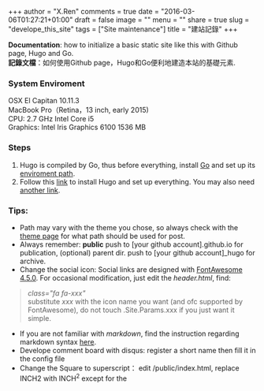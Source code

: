 +++
author = "X.Ren"
comments = true
date = "2016-03-06T01:27:21+01:00"
draft = false
image = ""
menu = ""
share = true
slug = "develope_this_site"
tags = ["Site maintenance"]
title = "建站記錄"
+++

**Documentation**: how to initialize a basic static site like this with Github page, Hugo and Go.  
**記錄文檔**：如何使用Github page，Hugo和Go便利地建造本站的基礎元素.

### System Enviroment

OSX El Capitan 10.11.3  
MacBook Pro（Retina，13 inch, early 2015)  
CPU: 2.7 GHz Intel Core i5  
Graphics: Intel Iris Graphics 6100 1536 MB

### Steps  

1. Hugo is compiled by Go, thus before everything, install [Go](https://golang.org) and set up its [enviroment path](http://blog.csdn.net/lan2720/article/details/20767941).
2. Follow this [link](http://blog.coderzh.com/2015/08/29/hugo/) to install Hugo and set up everything. You may also need [another link](http://blog.bpcoder.com/2015/12/hugo-create-blog/).  

### Tips:  

- Path may vary with the theme you chose, so always check with the [theme page](https://github.com/spf13/hugoThemes) for what path should be used for post.  
- Always remember: **public** push to [your github account].github.io for publication, (optional) parent dir. push to [your github account]_hugo for archive.
- Change the social icon: Social links are designed with [FontAwesome 4.5.0](https://fortawesome.github.io/Font-Awesome/). For occasional modification, just edit the *header.html*, find:  
> *class="fa fa-xxx"*   
substitute *xxx* with the icon name you want (and ofc supported by FontAwesome), do not touch .Site.Params.xxx if you just want it simple.  
- If you are not familiar with *markdown*, find the instruction regarding markdown syntax [here](http://www.jianshu.com/p/q81RER).  
- Develope comment board with disqus: register a short name then fill it in the config file
- Change the Square to superscript： edit /public/index.html, replace INCH2 with INCH<sup>2</sup> except for the <title> label.


### Paste some frequently-used order here:)  

	hugo new post/first.md
	hugo server -w **or** hugo server --theme=slender --buildDrafts --watch
	hugo **or** hugo --theme=slender --baseUrl="http://xren615.github.io/"
